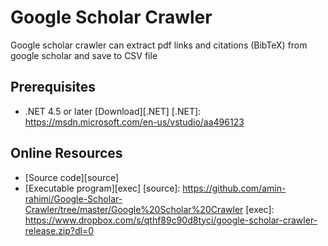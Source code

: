 # Google Scholar Crawler
Google scholar crawler can extract pdf links and citations (BibTeX) from google scholar and save to CSV file

## Prerequisites

* .NET 4.5 or later [Download][.NET]
[.NET]: https://msdn.microsoft.com/en-us/vstudio/aa496123

## Online Resources
* [Source code][source]
* [Executable program][exec]
[source]: https://github.com/amin-rahimi/Google-Scholar-Crawler/tree/master/Google%20Scholar%20Crawler
[exec]: https://www.dropbox.com/s/qthf89c90d8tyci/google-scholar-crawler-release.zip?dl=0
